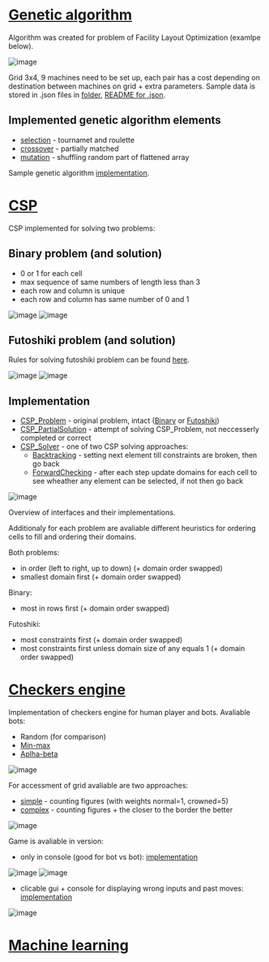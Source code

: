 # [Genetic algorithm](E1)
Algorithm was created for problem of Facility Layout Optimization (examlpe below).

![image](https://user-images.githubusercontent.com/61067969/166144399-a3c3b088-5d77-4708-be16-4461b9816118.png)

Grid 3x4, 9 machines need to be set up, each pair has a cost depending on destination between machines on grid + extra parameters. Sample data is stored in .json files in [folder](flo_dane_v1.2), [README for .json](flo_dane_v1.2/README.pdf).

## Implemented genetic algorithm elements
- [selection](E1/src/zad2/Selection.java) - tournamet and roulette
- [crossover](E1/src/zad2/Crossover.java) - partially matched
- [mutation](E1/src/zad2/Mutation.java) - shuffling random part of flattened array

Sample genetic algorithm [implementation](E1/src/GeneticAlgorithm.java).

# [CSP](E2)
CSP implemented for solving two problems:
## Binary problem (and solution)
- 0 or 1 for each cell
- max sequence of same numbers of length less than 3
- each row and column is unique
- each row and column has same number of 0 and 1

![image](https://user-images.githubusercontent.com/61067969/166144568-c14062ca-f384-4ba3-bdf1-bda149fd2225.png)
![image](https://user-images.githubusercontent.com/61067969/166144580-b1c12903-078c-4d6b-99d2-58c9a98f06ed.png)

## Futoshiki problem (and solution)
Rules for solving futoshiki problem can be found [here](https://www.puzzlemix.com/rules-futoshiki.php).

![image](https://user-images.githubusercontent.com/61067969/166144515-57727c76-966a-41a1-a406-4f900bffc528.png)
![image](https://user-images.githubusercontent.com/61067969/166144537-0fea7585-b7d7-44f6-b981-2ede5034bdc5.png)

## Implementation
- [CSP_Problem](E2/src/CSP_Problem.java) - original problem, intact ([Binary](E2/src/Binary_Problem.java) or [Futoshiki](E2/src/Futoshiki_Problem.java))
- [CSP_PartialSolution](E2/src/CSP_PartialSolution.java) - attempt of solving CSP_Problem, not neccesserly completed or correct
- [CSP_Solver](E2/src/CSP_Solver.java) - one of two CSP solving approaches:
  - [Backtracking](E2/src/CSP_SolverBacktracking.java) - setting next element till constraints are broken, then go back
  - [ForwardChecking](E2/src/CSP_SolverForwardChecking.java) - after each step update domains for each cell to see wheather any element can be selected, if not then go back

![image](https://user-images.githubusercontent.com/61067969/174037630-6d2573a6-6853-4aaa-b843-6684b5b9cc7e.png)

Overview of interfaces and their implementations.

Additionaly for each problem are avaliable different heuristics for ordering cells to fill and ordering their domains.

Both problems:
- in order (left to right, up to down) (+ domain order swapped)
- smallest domain first (+ domain order swapped)

Binary:
- most in rows first (+ domain order swapped)

Futoshiki:
- most constraints first (+ domain order swapped)
- most constraints first unless domain size of any equals 1 (+ domain order swapped)

# [Checkers engine](E3)
Implementation of checkers engine for human player and bots. Avaliable bots:
- Random (for comparison)
- [Min-max](E3/src/BotMinMax.java)
- [Aplha-beta](E3/src/BotAlphaBeta.java)

![image](https://user-images.githubusercontent.com/61067969/174041830-f8e41b5c-33d5-4c52-987a-925ea8b58a15.png)

For accessment of grid avaliable are two approaches:
- [simple](E3/src/SimpleAccessor.java) - counting figures (with weights normal=1, crowned=5)
- [complex](E3/src/ComplexGridAccessor.java) - counting figures + the closer to the border the better

![image](https://user-images.githubusercontent.com/61067969/174041883-dbc5875a-8160-4bef-bbcb-1e3d55ea0b44.png)

Game is avaliable in version:
- only in console (good for bot vs bot): [implementation]()

![image](https://user-images.githubusercontent.com/61067969/166144316-3f26bd5e-9e7f-476e-9615-474e5ae7f4c9.png)
![image](https://user-images.githubusercontent.com/61067969/174045046-083d2060-7c95-42a7-a8da-34f4edb5c80e.png)

- clicable gui + console for displaying wrong inputs and past moves: [implementation]()

![image](https://user-images.githubusercontent.com/61067969/167789960-915d5e3c-cbb5-401d-a24f-75815a27535b.png)

# [Machine learning](E4)
